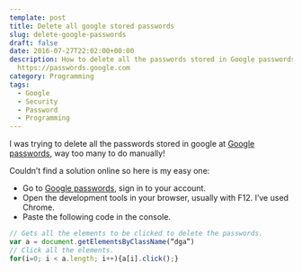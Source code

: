 ```yaml
---
template: post
title: Delete all google stored passwords
slug: delete-google-passwords
draft: false
date: 2016-07-27T22:02:00+00:00
description: How to delete all the passwords stored in Google passwords
  https://passwords.google.com
category: Programming
tags:
  - Google
  - Security
  - Password
  - Programming
---
```


I was trying to delete all the passwords stored in google at [Google passwords](https://passwords.google.com), way too many to do manually!

Couldn’t find a solution online so here is my easy one:

*   Go to [Google passwords](https://passwords.google.com), sign in to your account.
*   Open the development tools in your browser, usually with F12\. I’ve used Chrome.
*   Paste the following code in the console.

```javascript
// Gets all the elements to be clicked to delete the passwords.
var a = document.getElementsByClassName(“dga”)
// Click all the elements.
for(i=0; i < a.length; i++){a[i].click();}
```

